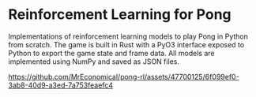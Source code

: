# Reinforcement Learning for Pong

Implementations of reinforcement learning models to play Pong in Python from scratch. The game is built in Rust with a PyO3 interface exposed to Python to export the game state and frame data. All models are implemented using NumPy and saved as JSON files.

https://github.com/MrEconomical/pong-rl/assets/47700125/6f099ef0-3ab8-40d9-a3ed-7a753feaefc4
